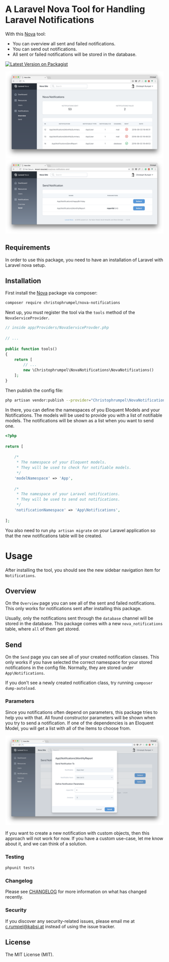 # A Laravel Nova Tool for Handling Laravel Notifications

With this [Nova](https://nova.laravel.com) tool:
- You can overview all sent and failed notifications.
- You can send out notifications.
- All sent or failed notifications will be stored in the database.

[![Latest Version on Packagist](https://img.shields.io/packagist/v/christophrumpel/nova-notifications.svg?style=flat-square)](https://packagist.org/packages/christophrumpel/nova-notifications)

![screenshot of nova notifications overview](/images/screenshot_overview.png)
![screenshot of nova notifications send](/images/screenshot_send.png)

## Requirements

In order to use this package, you need to have an installation of Laravel with Laravel nova setup.

## Installation

First install the  [Nova](https://nova.laravel.com) package via composer:

```bash
composer require christophrumpel/nova-notifications
```

Next up, you must register the tool via the `tools` method of the `NovaServiceProvider`.

```php
// inside app/Providers/NovaServiceProvder.php

// ...

public function tools()
{
    return [
        // ...
        new \Christophrumpel\NovaNotifications\NovaNotifications()
    ];
}
```

Then publish the config file:

``` bash
php artisan vendor:publish --provider="Christophrumpel\NovaNotifications\ToolServiceProvider"
```

In there, you can define the namespaces of you Eloquent Models and your Notifications. The models will be used to provide you with a list of notifiable models. The notifications will be shown as a list when you want to send one.

```php
<?php

return [

    /*
     * The namespace of your Eloquent models.
     * They will be used to check for notifiable models.
     */
    'modelNamespace' => 'App',

    /*
     * The namespace of your Laravel notifications.
     * They will be used to send out notifications.
     */
    'notificationNamespace' => 'App\Notifications',

];

```

You also need to run `php artisan migrate` on your Laravel application so that the new notifications table will be created.

# Usage

After installing the tool, you should see the new sidebar navigation item for `Notifications`.

## Overview

On the `Overview` page you can see all of the sent and failed notifications. This only works for notifications sent after installing this package. 

Usually, only the notifications sent through the `database` channel will be stored in the database. This package comes with a new `nova_notifications` table, where `all` of them get stored.

## Send

On the `Send` page you can see all of your created notification classes. This only works if you have selected the correct namespace for your stored notifications in the config file. Normally, they are stored under `App\Notifications`.

If you don't see a newly created notification class, try running `composer dump-autoload`.

### Parameters

Since you notifications often depend on parameters, this package tries to help you with that. All found constructor parameters will be shown when you try to send a notification. If one of the dependencies is an Eloquent Model, you will get a list with all of the items to choose from.

![screenshot of nova notifications send](/images/screenshot_parameters.png)

If you want to create a new notification with custom objects, then this approach will not work for now. If you have a custom use-case, let me know about it, and we can think of a solution.

### Testing

``` bash
phpunit tests
```

### Changelog

Please see [CHANGELOG](CHANGELOG.md) for more information on what has changed recently.

### Security

If you discover any security-related issues, please email me at c.rumpel@kabsi.at instead of using the issue tracker.

## License

The MIT License (MIT).
